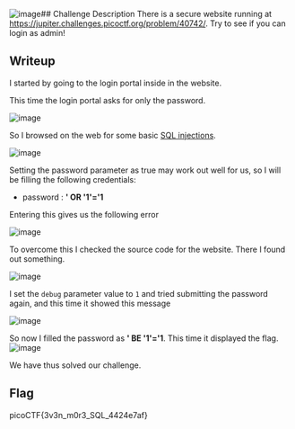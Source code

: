 ![image](https://github.com/AKripper/COPS-CSOC/assets/167231621/c44ba211-ba1b-43dd-8fbb-cfeeba5a3d61)## Challenge Description
There is a secure website running at https://jupiter.challenges.picoctf.org/problem/40742/. Try to see if you can login as admin!

## Writeup
I started by going to the login portal inside in the website.

This time the login portal asks for only the password.

![image](https://github.com/AKripper/COPS-CSOC/assets/167231621/451f2df1-8a03-453d-acb0-c261711c2025)

So I browsed on the web for some basic [SQL injections](https://en.wikipedia.org/wiki/SQL_injection).

![image](https://github.com/AKripper/COPS-CSOC/assets/167231621/34a15984-bbee-4f96-a7b2-537d06801759)

Setting the password parameter as true may work out well for us, so I will be filling the following credentials:
- password : **' OR '1'='1**

Entering this gives us the following error

![image](https://github.com/AKripper/COPS-CSOC/assets/167231621/8237d2b9-c6cf-48b8-82dc-bb237556ff77)

To overcome this I checked the source code for the website. There I found out something.

![image](https://github.com/AKripper/COPS-CSOC/assets/167231621/967abf68-2de0-4ace-9960-f94368fc949c)

I set the `debug` parameter value to `1` and tried submitting the password again, and this time it showed this message

![image](https://github.com/AKripper/COPS-CSOC/assets/167231621/4c88aee9-ac6e-41bc-8a9b-1e82c5bcdeab)

So now I filled the password as **' BE '1'='1**. This time it displayed the flag.
![image](https://github.com/AKripper/COPS-CSOC/assets/167231621/e3644eb6-0936-4652-aa17-bfd95236b6e9)

We have thus solved our challenge.

## Flag
picoCTF{3v3n_m0r3_SQL_4424e7af}

